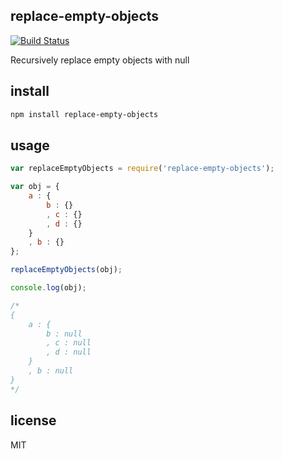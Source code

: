 replace-empty-objects
---------------------

[![Build Status](https://travis-ci.org/wankdanker/node-replace-empty-objects.svg)](https://travis-ci.org/wankdanker/node-replace-empty-objects)

Recursively replace empty objects with null

install
-------

```bash
npm install replace-empty-objects
```

usage
-----

```js
var replaceEmptyObjects = require('replace-empty-objects');

var obj = {
	a : {
		b : {}
		, c : {}
		, d : {}
	}
	, b : {}
};

replaceEmptyObjects(obj);

console.log(obj);

/*
{
	a : {
		b : null
		, c : null
		, d : null
	}
	, b : null
}
*/
```

license
-------

MIT
